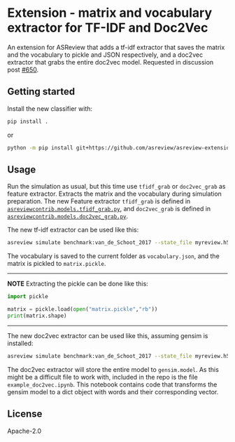 # Extension - matrix and vocabulary extractor for TF-IDF and Doc2Vec
An extension for ASReview that adds a tf-idf extractor that saves the matrix and the vocabulary to pickle and JSON respectively, and a doc2vec extractor that grabs the entire doc2vec model. Requested in discussion post [#650](https://github.com/asreview/asreview/discussions/650).


## Getting started

Install the new classifier with:

```bash
pip install .
```

or

```bash
python -m pip install git+https://github.com/asreview/asreview-extension-vocab-extractor.git
```


## Usage

Run the simulation as usual, but this time use `tfidf_grab` or `doc2vec_grab` as feature extractor. Extracts the matrix and the vocabulary during simulation preparation. The new Feature extractor `tfidf_grab` is defined in [`asreviewcontrib.models.tfidf_grab.py`](asreviewcontrib.models.tfidf_grab:Tfidf_grab), and `doc2vec_grab` is defined in [`asreviewcontrib.models.doc2vec_grab.py`](asreviewcontrib.models.doc2vec_grab:Doc2Vec_grab).

The new tf-idf extractor can be used like this:
```bash
asreview simulate benchmark:van_de_Schoot_2017 --state_file myreview.h5 -e tfidf_grab
```

The vocabulary is saved to the current folder as `vocabulary.json`, and the matrix is pickled to `matrix.pickle`.

---
**NOTE**
Extracting the pickle can be done like this:

```Python
import pickle

matrix = pickle.load(open("matrix.pickle","rb"))
print(matrix.shape)
```
---


The new doc2vec extractor can be used like this, assuming gensim is installed:
```bash
asreview simulate benchmark:van_de_Schoot_2017 --state_file myreview.h5 -e doc2vec_grab
```
The doc2vec extractor will store the entire model to `gensim.model`. As this might be a difficult file to work with, included in the repo is the file `example_doc2vec.ipynb`. This notebook contains code that transforms the gensim model to a dict object with words and their corresponding vector.


## License

Apache-2.0
